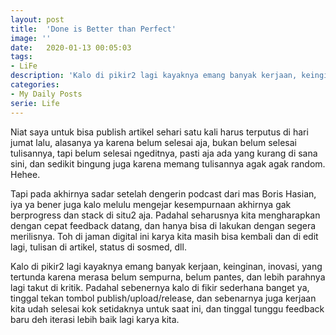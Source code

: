 ```yaml
---
layout: post
title:  'Done is Better than Perfect'
image: ''
date:   2020-01-13 00:05:03
tags:
- LiFe
description: 'Kalo di pikir2 lagi kayaknya emang banyak kerjaan, keinginan, inovasi, yang  tertunda karena merasa belum sempurna, belum pantes, dan lebih parahnya lagi takut di kritik.'
categories:
- My Daily Posts
serie: Life
---
```


Niat saya untuk bisa publish artikel sehari satu kali harus terputus di hari jumat lalu, alasanya ya karena belum selesai aja, bukan belum selesai tulisannya, tapi belum selesai ngeditnya, pasti aja ada yang kurang di sana sini, dan sedikit bingung juga karena memang tulisannya agak agak random. Hehee.

Tapi pada akhirnya sadar setelah dengerin podcast dari mas Boris Hasian, iya ya bener juga kalo melulu mengejar kesempurnaan akhirnya gak berprogress dan stack di situ2 aja. Padahal seharusnya kita mengharapkan dengan cepat feedback datang, dan hanya bisa di lakukan dengan segera merilisnya. Toh di jaman digital ini karya kita masih bisa kembali dan di edit lagi, tulisan di artikel, status di sosmed, dll. 

Kalo di pikir2 lagi kayaknya emang banyak kerjaan, keinginan, inovasi, yang  tertunda karena merasa belum sempurna, belum pantes, dan lebih parahnya lagi takut di kritik. Padahal sebenernya kalo di fikir sederhana banget ya, tinggal tekan tombol publish/upload/release, dan sebenarnya juga kerjaan kita udah selesai kok setidaknya untuk saat ini, dan tinggal tunggu feedback baru deh iterasi lebih baik lagi karya kita. 